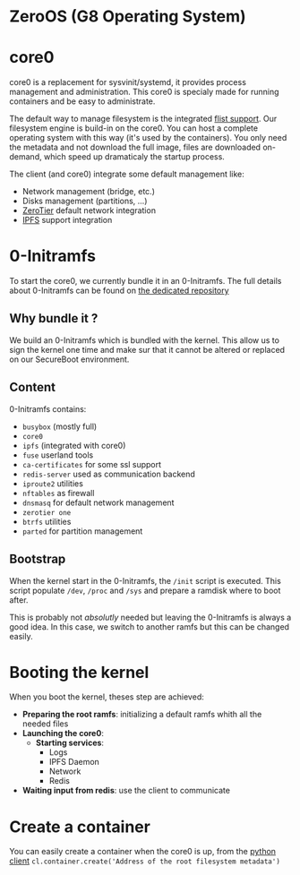 # ZeroOS (G8 Operating System)

# core0
core0 is a replacement for sysvinit/systemd, it provides process management and administration.
This core0 is specialy made for running containers and be easy to administrate.

The default way to manage filesystem is the integrated [flist support](https://github.com/g8os/fs).
Our filesystem engine is build-in on the core0.
You can host a complete operating system with this way (it's used by the containers). You only need the metadata and
not download the full image, files are downloaded on-demand, which speed up dramaticaly the startup process.

The client (and core0) integrate some default management like:
 - Network management (bridge, etc.)
 - Disks management (partitions, ...)
 - [ZeroTier](https://github.com/zerotier/ZeroTierOne) default network integration
 - [IPFS](https://github.com/ipfs/ipfs) support integration

# 0-Initramfs
To start the core0, we currently bundle it in an 0-Initramfs.
The full details about 0-Initramfs can be found on [the dedicated repository](https://github.com/zero-os/0-initramfs)

## Why bundle it ?
We build an 0-Initramfs which is bundled with the kernel.
This allow us to sign the kernel one time and make sur that it cannot be altered or replaced on our SecureBoot environment.

## Content
0-Initramfs contains:
- `busybox` (mostly full)
- `core0`
- `ipfs` (integrated with core0)
- `fuse` userland tools
- `ca-certificates` for some ssl support
- `redis-server` used as communication backend
- `iproute2` utilities
- `nftables` as firewall
- `dnsmasq` for default network management
- `zerotier one`
- `btrfs` utilities
- `parted` for partition management


## Bootstrap
When the kernel start in the 0-Initramfs, the `/init` script is executed.
This script populate `/dev`, `/proc` and `/sys` and prepare a ramdisk where to boot after.

This is probably not _absolutly_ needed but leaving the 0-Initramfs is always a good idea.
In this case, we switch to another ramfs but this can be changed easily.

# Booting the kernel
When you boot the kernel, theses step are achieved:
- **Preparing the root ramfs**: initializing a default ramfs whith all the needed files
- **Launching the core0**:
  - **Starting services**:
    - Logs
    - IPFS Daemon
    - Network
    - Redis
- **Waiting input from redis**: use the client to communicate

# Create a container
You can easily create a container when the core0 is up, from the [python client](https://github.com/zero-os/0-core/tree/master/pyclient)
`cl.container.create('Address of the root filesystem metadata')`
